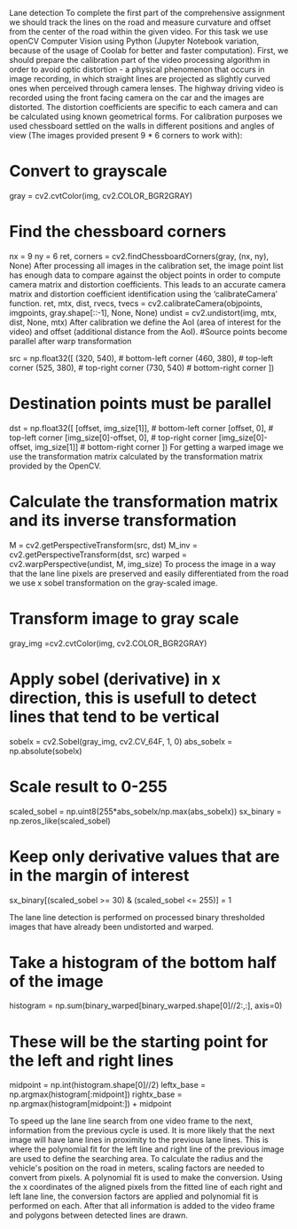 Lane detection
To complete the first part of the comprehensive assignment we should track the lines on the road and measure curvature and offset from the center of the road within the given video. For this task we use openCV Computer Vision using Python (Jupyter Notebook variation, because of the usage of Coolab for better and faster computation). First, we should prepare the calibration part of the video processing algorithm in order to avoid optic distortion - a physical phenomenon that occurs in image recording, in which straight lines are projected as slightly curved ones when perceived through camera lenses. The highway driving video is recorded using the front facing camera on the car and the images are distorted. The distortion coefficients are specific to each camera and can be calculated using known geometrical forms.
For calibration purposes we used chessboard settled on the walls in different positions and angles of view (The images provided present 9 * 6 corners to work with):

# Convert to grayscale
gray = cv2.cvtColor(img, cv2.COLOR_BGR2GRAY)

# Find the chessboard corners
nx = 9
ny = 6
ret, corners = cv2.findChessboardCorners(gray, (nx, ny), None)
After processing all images in the calibration set, the image point list has enough data to compare against the object points in order to compute camera matrix and distortion coefficients. This leads to an accurate camera matrix and distortion coefficient identification using the ‘calibrateCamera’ function.
ret, mtx, dist, rvecs, tvecs = cv2.calibrateCamera(objpoints, imgpoints, gray.shape[::-1], None, None)
undist = cv2.undistort(img, mtx, dist, None, mtx)
After calibration we define the AoI (area of interest for the video) and offset (additional distance from the AoI).
#Source points become parallel after warp transformation

src = np.float32([
    (320, 540), # bottom-left corner
    (460, 380), # top-left corner
    (525, 380), # top-right corner
    (730, 540) # bottom-right corner
])

# Destination points must be parallel
dst = np.float32([
    [offset, img_size[1]],             # bottom-left corner
    [offset, 0],                       # top-left corner
    [img_size[0]-offset, 0],           # top-right corner
    [img_size[0]-offset, img_size[1]]  # bottom-right corner
])
For getting a warped image we use the transformation matrix calculated by the transformation matrix provided by the OpenCV.
# Calculate the transformation matrix and its inverse transformation
M = cv2.getPerspectiveTransform(src, dst)
M_inv = cv2.getPerspectiveTransform(dst, src)
warped = cv2.warpPerspective(undist, M, img_size)
To process the image in a way that the lane line pixels are preserved and easily differentiated from the road we use x sobel transformation on the gray-scaled image.
# Transform image to gray scale
gray_img =cv2.cvtColor(img, cv2.COLOR_BGR2GRAY)

# Apply sobel (derivative) in x direction, this is usefull to detect lines that tend to be vertical
sobelx = cv2.Sobel(gray_img, cv2.CV_64F, 1, 0)
abs_sobelx = np.absolute(sobelx)

# Scale result to 0-255
scaled_sobel = np.uint8(255*abs_sobelx/np.max(abs_sobelx))
sx_binary = np.zeros_like(scaled_sobel)

# Keep only derivative values that are in the margin of interest
sx_binary[(scaled_sobel >= 30) & (scaled_sobel <= 255)] = 1

The lane line detection is performed on processed binary thresholded images that have already been undistorted and warped.

# Take a histogram of the bottom half of the image
histogram = np.sum(binary_warped[binary_warped.shape[0]//2:,:], axis=0)

# These will be the starting point for the left and right lines
midpoint = np.int(histogram.shape[0]//2)
leftx_base = np.argmax(histogram[:midpoint])
rightx_base = np.argmax(histogram[midpoint:]) + midpoint

To speed up the lane line search from one video frame to the next, information from the previous cycle is used. It is more likely that the next image will have lane lines in proximity to the previous lane lines. This is where the polynomial fit for the left line and right line of the previous image are used to define the searching area.
To calculate the radius and the vehicle's position on the road in meters, scaling factors are needed to convert from pixels. A polynomial fit is used to make the conversion. Using the x coordinates of the aligned pixels from the fitted line of each right and left lane line, the conversion factors are applied and polynomial fit is performed on each.
After that all information is added to the video frame and polygons between detected lines are drawn.
